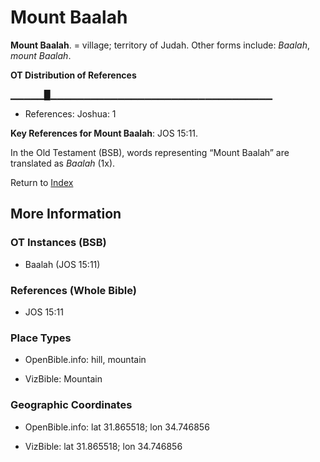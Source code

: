 # Mount Baalah
**Mount Baalah**. 
= village; territory of Judah. 
Other forms include: 
*Baalah*, *mount Baalah*. 


**OT Distribution of References**

▁▁▁▁▁█▁▁▁▁▁▁▁▁▁▁▁▁▁▁▁▁▁▁▁▁▁▁▁▁▁▁▁▁▁▁▁▁▁
* References: Joshua: 1



**Key References for Mount Baalah**: 
JOS 15:11. 


In the Old Testament (BSB), words representing “Mount Baalah” are translated as 
*Baalah* (1x). 




Return to [Index](00-Index.md)

## More Information

### OT Instances (BSB)

* Baalah (JOS 15:11)



### References (Whole Bible)

* JOS 15:11


### Place Types

* OpenBible.info: hill, mountain

* VizBible: Mountain



### Geographic Coordinates

* OpenBible.info: lat 31.865518; lon 34.746856

* VizBible: lat 31.865518; lon 34.746856




